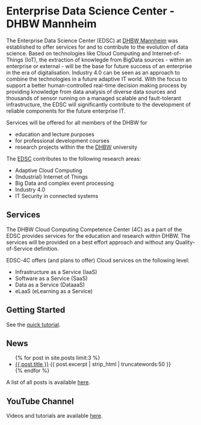 # Enterprise Data Science Center - DHBW Mannheim

The Enterprise Data Science Center (EDSC) at [DHBW Mannheim](http://www.dhbw-mannheim.de) was established to offer services for and to contribute to the evolution of data science. Based on technologies like Cloud Computing and Internet-of-Things (IoT), the extraction of knowlegde from BigData sources - within an enterprise or external - will be the base for future success of an enterprise in the era of digitalisation. Industry 4.0 can be seen as an approach to combine the technologies in a future adaptive IT world. With the focus to support a better human-controlled real-time decision making process by providing knowledge from data analysis of diverse data sources and thousands of sensor running on a managed scalable and fault-tolerant infrastructure, the EDSC will significantly contribute to the development of reliable components for the future enterprise IT.  

Services will be offered for all members of the DHBW for 
* education and lecture purposes
* for professional development courses 
* research projects
within the the [DHBW](http://www.dhbw.de) university 

The [EDSC](http://www.edsc.dhbw-mannheim.de) contributes to the following research areas:

* Adaptive Cloud Computing
* (Industrial) Internet of Things
* Big Data and complex event processing
* Industry 4.0
* IT Security in connected systems

## Services
The DHBW Cloud Computing Competence Center (4C) as a part of the EDSC provides services for the education and research within DHBW. The services will be provided on a best effort approach and without any Quality-of-Service definition.

EDSC-4C offers (and plans to offer) Cloud services on the following level: 

* Infrastructure as a Service (IaaS)
* Software as a Service (SaaS)
* Data as a Service (DataaaS) 
* eLaaS (eLearning as a Service) 

## Getting Started 

See the [quick tutorial](tutorials/quick-start.html).

## News

<ul>
	{% for post in site.posts limit:3 %}
		<li>
		<a href="{{ post.url }}">{{ post.title }}</a>
		{{ post.excerpt | strip_html | truncatewords:50 }}
		</li>
	{% endfor %}
</ul>

A list of all posts is available [here](blog.html).

## YouTube Channel

Videos and tutorials are available [here](https://www.youtube.com/channel/UCyFnEhd8rT7dUJCDP-UYYHA).


